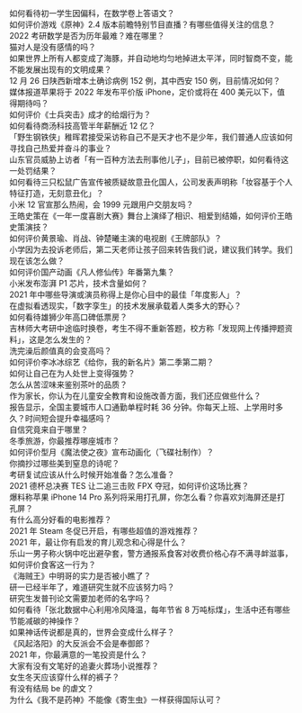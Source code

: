 如何看待初一学生因偏科，在数学卷上答语文？  
如何评价游戏《原神》2.4 版本前瞻特别节目直播？有哪些值得关注的信息？  
2022 考研数学是否为历年最难？难在哪里？  
猫对人是没有感情的吗？  
如果世界上所有人都变成了海豚，并自动地均匀地掉进太平洋，同时智商不变，能不能发展出现有的文明成果？  
12 月 26 日陕西新增本土确诊病例 152 例，其中西安 150 例，目前情况如何？  
媒体报道苹果将于 2022 年发布平价版 iPhone，定价或将在 400 美元以下，值得期待吗？  
如何评价《士兵突击》成才的给烟行为？  
如何看待商汤科技高管半年薪酬近 12 亿？  
「野生钢铁侠」稚晖君接受采访称自己不是天才也不是少年，我们普通人应该如何寻找自己热爱并奋斗的事业？  
山东官员威胁上访者「有一百种方法去刑事他儿子」，目前已被停职，如何看待这一处罚结果？  
如何看待三只松鼠广告宣传被质疑故意丑化国人，公司发表声明称「妆容基于个人特征打造，无刻意丑化」？  
小米 12 官宣那么热闹，会 1999 元跟用户交朋友吗？  
王皓史策在《一年一度喜剧大赛》舞台上演绎了相识、相爱到结婚，如何评价王皓史策演技？  
如何评价黄景瑜、肖战、钟楚曦主演的电视剧《王牌部队》？  
小学因为去投诉老师后，第二天老师让孩子回来转告我们说，建议我们转学。我们现在该怎么做？  
如何评价国产动画《凡人修仙传》年番第九集？  
小米发布澎湃 P1 芯片，技术含量如何？  
2021 年中哪些导演或演员称得上是你心目中的最佳「年度影人」？  
在虚拟看透现实，「数字孪生」的技术发展承载着人类多大的野心？  
如何看待雄狮少年高口碑低票房？  
吉林师大考研中途临时换卷，考生不得不重新答题，校方称「发现网上传播押题资料」，这是怎么发生的？  
洗完澡后颜值真的会变高吗？  
如何评价李冰冰综艺《给你，我的新名片》第二季第二期？  
如何让自己在为人处世上变得强势？  
怎么从苦涩味来鉴别茶叶的品质？  
作为家长，你认为在儿童安全教育和设施改善方面，我们还应做些什么？  
报告显示，全国主要城市人口通勤单程时耗 36 分钟。你每天上班、上学用时多久？时间短会提升幸福感吗？  
自信究竟来自于哪里？  
冬季旅游，你最推荐哪座城市？  
如何评价型月《魔法使之夜》宣布动画化（飞碟社制作）？  
你摘抄过哪些美到窒息的诗呢？  
考研复试应该从什么时候开始准备？怎么准备？  
2021 德杯总决赛 TES 让二追三击败 FPX 夺冠，如何评价这场比赛？  
爆料称苹果 iPhone 14 Pro 系列将采用打孔屏，你怎么看？你喜欢刘海屏还是打孔屏？  
有什么高分好看的电影推荐？  
2021 年 Steam 冬促已开启，有哪些超值的游戏推荐？  
2021 年，最让你有启发的育儿观念和心得是什么？  
乐山一男子称火锅中吃出避孕套，警方通报系食客对收费价格心存不满寻衅滋事，如何评价食客这一行为？  
《海贼王》中明哥的实力是否被小瞧了？  
研一已经半年了，难道研究生就不应该努力吗？  
研究生发普刊论文需要加老师的名字吗？  
如何看待「张北数据中心利用冷风降温，每年节省 8 万吨标煤」，生活中还有哪些节能减碳的神操作？  
如果神话传说都是真的，世界会变成什么样子？  
《风起洛阳》的大反派会不会是奉御郎？  
2021 年，你最满意的一笔投资是什么？  
大家有没有文笔好的追妻火葬场小说推荐？  
女生冬天应该穿什么样的裤子？  
有没有结局 be 的虐文？  
为什么《我不是药神》不能像《寄生虫》一样获得国际认可？  
